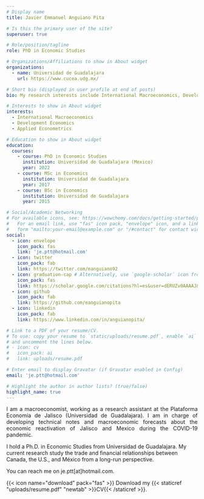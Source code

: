 ```yaml
---
# Display name
title: Javier Emmanuel Anguiano Pita

# Is this the primary user of the site?
superuser: true

# Role/position/tagline
role: PhD in Economic Studies

# Organizations/Affiliations to show in About widget
organizations:
  - name: Universidad de Guadalajara
    url: https://www.cucea.udg.mx/

# Short bio (displayed in user profile at end of posts)
bio: My research interests include International Macroeconomics, Development Economics and Regional Economics. 

# Interests to show in About widget
interests:
  - International Macroeconomics
  - Development Economics 
  - Applied Econometrics

# Education to show in About widget
education:
  courses:
    - course: PhD in Economic Studies
      institution: Universidad de Guadalajara (Mexico)
      year: 2022
    - course: MSc in Economics
      institution: Universidad de Guadalajara
      year: 2017
    - course: BSc in Economics
      institution: Universidad de Guadalajara 
      year: 2015

# Social/Academic Networking
# For available icons, see: https://wowchemy.com/docs/getting-started/page-builder/#icons
#   For an email link, use "fas" icon pack, "envelope" icon, and a link in the
#   form "mailto:your-email@example.com" or "/#contact" for contact widget.
social:
  - icon: envelope
    icon_pack: fas
    link: 'je.ptt@hotmail.com'
  - icon: twitter
    icon_pack: fab
    link: https://twitter.com/eanguiano92
  - icon: graduation-cap # Alternatively, use `google-scholar` icon from `ai` icon pack
    icon_pack: fas
    link: https://scholar.google.com/citations?hl=es&user=dERUZv0AAAAJ&view_op=list_works&sortby=pubdate
  - icon: github
    icon_pack: fab
    link: https://github.com/eanguianopita
  - icon: linkedin
    icon_pack: fab
    link: https://www.linkedin.com/in/anguianopita/

# Link to a PDF of your resume/CV.
# To use: copy your resume to `static/uploads/resume.pdf`, enable `ai` icons in `params.toml`,
# and uncomment the lines below.
# - icon: cv
#   icon_pack: ai
#   link: uploads/resume.pdf

# Enter email to display Gravatar (if Gravatar enabled in Config)
email: 'je.ptt@hotmail.com'

# Highlight the author in author lists? (true/false)
highlight_name: true
---
```

<p align="justify">
I am a macroeconomist, working as a research assistant at the Plataforma Economía de Jalisco (Universidad de Guadalajara). I am in charge of developing technical notes and macroeconomic forecasts about the economic reactivation of Jalisco and Mexico during the COVID-19 pandemic. 

 I hold a Ph.D. in Economic Studies from Universidad de Guadalajara. My current research study the trade and financial relationships between Canada, the U.S., and México from a long-run perspective. 

You can reach me on je.ptt[at]hotmail.com.
</p>


{{< icon name="download" pack="fas" >}} Download my {{< staticref "uploads/resume.pdf" "newtab" >}}CV{{< /staticref >}}.
